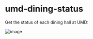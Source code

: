 # umd-dining-status
Get the status of each dining hall at UMD:

![image](https://github.com/AmberLehmann/umd-dining-status/assets/132320992/9fc384a7-633d-4af9-b10b-4cd775187954)

